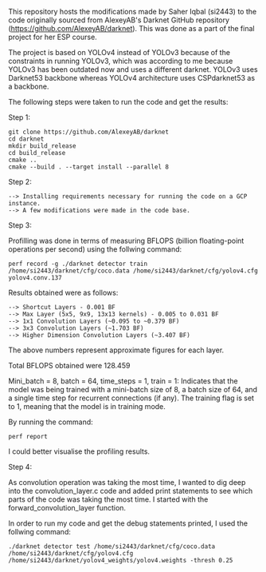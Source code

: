 This repository hosts the modifications made by Saher Iqbal (si2443) to the code originally sourced from AlexeyAB's Darknet GitHub repository (https://github.com/AlexeyAB/darknet). This was done as a part of the final project for her ESP course. 

The project is based on YOLOv4 instead of YOLOv3 because of the constraints in running YOLOv3, which was according to me because YOLOv3 has been outdated now and uses a different darknet. YOLOv3 uses Darknet53 backbone whereas YOLOv4 architecture uses CSPdarknet53 as a backbone.

The following steps were taken to run the code and get the results:

Step 1:

```
git clone https://github.com/AlexeyAB/darknet
cd darknet
mkdir build_release
cd build_release
cmake ..
cmake --build . --target install --parallel 8
```

Step 2:

    --> Installing requirements necessary for running the code on a GCP instance.
    --> A few modifications were made in the code base.

Step 3:

Profilling was done in terms of measuring BFLOPS (billion floating-point operations per second) using the follwing command:
```
perf record -g ./darknet detector train /home/si2443/darknet/cfg/coco.data /home/si2443/darknet/cfg/yolov4.cfg yolov4.conv.137
```
Results obtained were as follows:

    --> Shortcut Layers - 0.001 BF
    --> Max Layer (5x5, 9x9, 13x13 kernels) - 0.005 to 0.031 BF
    --> 1x1 Convolution Layers (~0.095 to ~0.379 BF)
    --> 3x3 Convolution Layers (~1.703 BF)
    --> Higher Dimension Convolution Layers (~3.407 BF)

The above numbers represent approximate figures for each layer.

Total BFLOPS obtained were 128.459

Mini_batch = 8, batch = 64, time_steps = 1, train = 1: Indicates that the model was being trained with a mini-batch size of 8, a batch size of 64, and a single time step for recurrent connections (if any). The training flag is set to 1, meaning that the model is in training mode.

By running the command:
```
perf report
```
I could better visualise the profiling results.

Step 4:

As convolution operation was taking the most time, I wanted to dig deep into the convolution_layer.c code and added print statements to see which parts of the code was taking the most time. I started with the forward_convolution_layer function. 

In order to run my code and get the debug statements printed, I used the follwing command:
```
./darknet detector test /home/si2443/darknet/cfg/coco.data /home/si2443/darknet/cfg/yolov4.cfg /home/si2443/darknet/yolov4_weights/yolov4.weights -thresh 0.25

```
